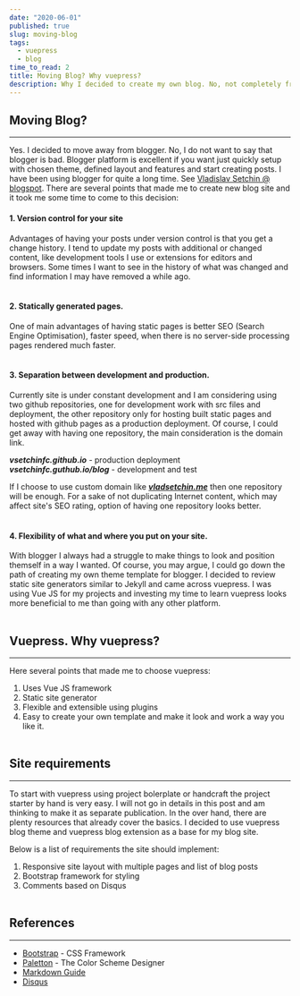 ```yaml
---
date: "2020-06-01"
published: true
slug: moving-blog
tags:
  - vuepress
  - blog
time_to_read: 2
title: Moving Blog? Why vuepress?
description: Why I decided to create my own blog. No, not completely from scratch...
---
```


## Moving Blog?

---

Yes. I decided to move away from blogger. No, I do not want to say that blogger is bad. Blogger platform is excellent if you want just quickly setup with chosen theme, defined layout and features and start creating posts. I have been using blogger for quite a long time. See [Vladislav Setchin @ blogspot](https://software-development-toolbox.blogspot.com/). There are several points that made me to create new blog site and it took me some time to come to this decision:
<br/>

#### 1. Version control for your site

Advantages of having your posts under version control is that you get a change history. I tend to update my posts with additional or changed content, like development tools I use or extensions for editors and browsers. Some times I want to see in the history of what was changed and find information I may have removed a while ago.
<br/>
<br/>

#### 2. Statically generated pages.

One of main advantages of having static pages is better SEO (Search Engine Optimisation), faster speed, when there is no server-side processing pages rendered much faster.
<br/>
<br/>

#### 3. Separation between development and production.

Currently site is under constant development and I am considering using two github repositories, one for development work with src files and deployment, the other repository only for hosting built static pages and hosted with github pages as a production deployment. Of course, I could get away with having one repository, the main consideration is the domain link.

**_vsetchinfc.github.io_** - production deployment  
**_vsetchinfc.guthub.io/blog_** - development and test

If I choose to use custom domain like **_[vladsetchin.me](http://vladsetchin.me)_** then one repository will be enough. For a sake of not duplicating Internet content, which may affect site's SEO rating, option of having one repository looks better.
<br/>
<br/>

#### 4. Flexibility of what and where you put on your site.

With blogger I always had a struggle to make things to look and position themself in a way I wanted. Of course, you may argue, I could go down the path of creating my own theme template for blogger. I decided to review static site generators similar to Jekyll and came across vuepress. I was using Vue JS for my projects and investing my time to learn vuepress looks more beneficial to me than going with any other platform.
<br/>
<br/>

## Vuepress. Why vuepress?

---

Here several points that made me to choose vuepress:

1. Uses Vue JS framework
2. Static site generator
3. Flexible and extensible using plugins
4. Easy to create your own template and make it look and work a way you like it.
   <br/>
   <br/>

## Site requirements

---

To start with vuepress using project bolerplate or handcraft the project starter by hand is very easy. I will not go in details in this post and am thinking to make it as separate publication. In the over hand, there are plenty resources that already cover the basics. I decided to use vuepress blog theme and vuepress blog extension as a base for my blog site.

Below is a list of requirements the site should implement:

1. Responsive site layout with multiple pages and list of blog posts
2. Bootstrap framework for styling
3. Comments based on Disqus
   <br/>
   <br/>

## References

---

- [Bootstrap](https://getbootstrap.com/) - CSS Framework
- [Paletton](http://paletton.com) - The Color Scheme Designer
- [Markdown Guide](https://www.markdownguide.org/)
- [Disqus](https://disqus.com/)
